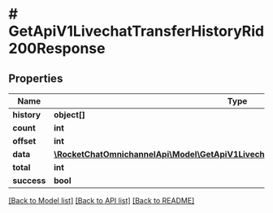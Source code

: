 # # GetApiV1LivechatTransferHistoryRid200Response

## Properties

Name | Type | Description | Notes
------------ | ------------- | ------------- | -------------
**history** | **object[]** |  | [optional]
**count** | **int** |  | [optional]
**offset** | **int** |  | [optional]
**data** | [**\RocketChatOmnichannelApi\Model\GetApiV1LivechatTransferHistoryRid200ResponseData**](GetApiV1LivechatTransferHistoryRid200ResponseData.md) |  | [optional]
**total** | **int** |  | [optional]
**success** | **bool** |  | [optional]

[[Back to Model list]](../../README.md#models) [[Back to API list]](../../README.md#endpoints) [[Back to README]](../../README.md)
